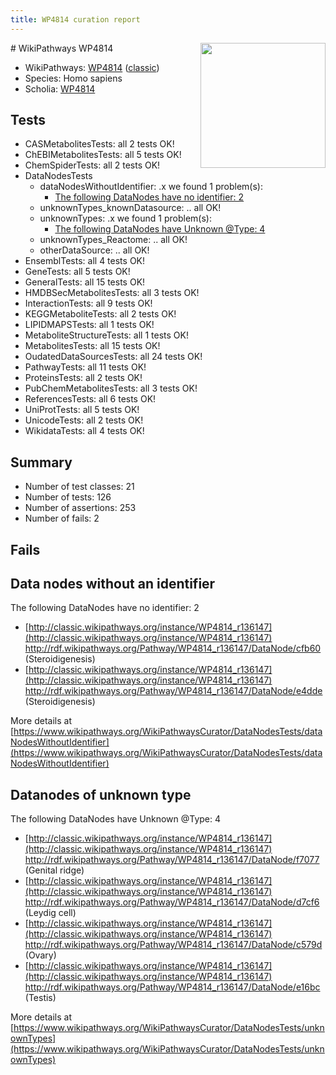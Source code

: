 ```yaml
---
title: WP4814 curation report
---
```


<img style="float: right; width: 200px" src="https://upload.wikimedia.org/wikipedia/commons/thumb/8/83/Wplogo_with_text_500.png/640px-Wplogo_with_text_500.png" />
# WikiPathways WP4814

* WikiPathways: [WP4814](https://wikipathways.org/pathways/WP4814) ([classic](https://classic.wikipathways.org/instance/WP4814))
* Species: Homo sapiens
* Scholia: [WP4814](https://scholia.toolforge.org/wikipathways/WP4814)
## Tests
* CASMetabolitesTests: all 2 tests OK!
* ChEBIMetabolitesTests: all 5 tests OK!
* ChemSpiderTests: all 2 tests OK!
* DataNodesTests
    * dataNodesWithoutIdentifier: .x we found 1 problem(s):
        * [The following DataNodes have no identifier: 2](#d2d32fa1)
    * unknownTypes_knownDatasource: .. all OK!
    * unknownTypes: .x we found 1 problem(s):
        * [The following DataNodes have Unknown @Type: 4](#839973e2)
    * unknownTypes_Reactome: .. all OK!
    * otherDataSource: .. all OK!
* EnsemblTests: all 4 tests OK!
* GeneTests: all 5 tests OK!
* GeneralTests: all 15 tests OK!
* HMDBSecMetabolitesTests: all 3 tests OK!
* InteractionTests: all 9 tests OK!
* KEGGMetaboliteTests: all 2 tests OK!
* LIPIDMAPSTests: all 1 tests OK!
* MetaboliteStructureTests: all 1 tests OK!
* MetabolitesTests: all 15 tests OK!
* OudatedDataSourcesTests: all 24 tests OK!
* PathwayTests: all 11 tests OK!
* ProteinsTests: all 2 tests OK!
* PubChemMetabolitesTests: all 3 tests OK!
* ReferencesTests: all 6 tests OK!
* UniProtTests: all 5 tests OK!
* UnicodeTests: all 2 tests OK!
* WikidataTests: all 4 tests OK!


## Summary

* Number of test classes: 21
* Number of tests: 126
* Number of assertions: 253
* Number of fails: 2

## Fails

<a name="d2d32fa1" />

## Data nodes without an identifier

The following DataNodes have no identifier: 2

* [http://classic.wikipathways.org/instance/WP4814_r136147](http://classic.wikipathways.org/instance/WP4814_r136147) http://rdf.wikipathways.org/Pathway/WP4814_r136147/DataNode/cfb60 (Steroidigenesis)
* [http://classic.wikipathways.org/instance/WP4814_r136147](http://classic.wikipathways.org/instance/WP4814_r136147) http://rdf.wikipathways.org/Pathway/WP4814_r136147/DataNode/e4dde (Steroidigenesis)


More details at [https://www.wikipathways.org/WikiPathwaysCurator/DataNodesTests/dataNodesWithoutIdentifier](https://www.wikipathways.org/WikiPathwaysCurator/DataNodesTests/dataNodesWithoutIdentifier)

<a name="839973e2" />

## Datanodes of unknown type

The following DataNodes have Unknown @Type: 4

* [http://classic.wikipathways.org/instance/WP4814_r136147](http://classic.wikipathways.org/instance/WP4814_r136147) http://rdf.wikipathways.org/Pathway/WP4814_r136147/DataNode/f7077 (Genital ridge)
* [http://classic.wikipathways.org/instance/WP4814_r136147](http://classic.wikipathways.org/instance/WP4814_r136147) http://rdf.wikipathways.org/Pathway/WP4814_r136147/DataNode/d7cf6 (Leydig cell)
* [http://classic.wikipathways.org/instance/WP4814_r136147](http://classic.wikipathways.org/instance/WP4814_r136147) http://rdf.wikipathways.org/Pathway/WP4814_r136147/DataNode/c579d (Ovary)
* [http://classic.wikipathways.org/instance/WP4814_r136147](http://classic.wikipathways.org/instance/WP4814_r136147) http://rdf.wikipathways.org/Pathway/WP4814_r136147/DataNode/e16bc (Testis)


More details at [https://www.wikipathways.org/WikiPathwaysCurator/DataNodesTests/unknownTypes](https://www.wikipathways.org/WikiPathwaysCurator/DataNodesTests/unknownTypes)

